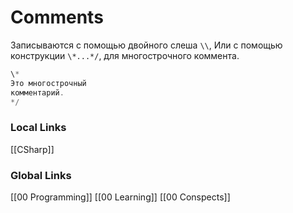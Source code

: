 
# Comments 
Записываются с помощью двойного слеша ```\\```,
Или с помощью конструкции ```\*...*/```, для многострочного коммента.
```csharp
\*
Это многострочный
комментарий.
*/
```


### Local Links 
[[CSharp]]



### Global Links
[[00 Programming]]
[[00 Learning]]
[[00 Conspects]]